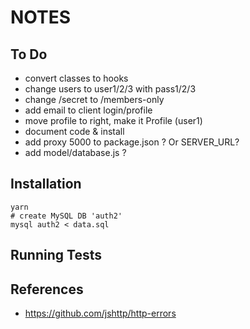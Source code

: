 NOTES
=====


## To Do

- convert classes to hooks
- change users to user1/2/3 with pass1/2/3
- change /secret to /members-only
- add email to client login/profile
- move profile to right, make it Profile (user1)
- document code & install
- add proxy 5000 to package.json ? Or SERVER_URL?
- add model/database.js ?

## Installation

```
yarn
# create MySQL DB 'auth2'
mysql auth2 < data.sql
```


## Running Tests


## References

- https://github.com/jshttp/http-errors
